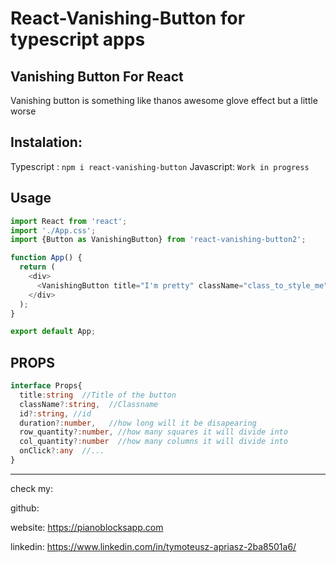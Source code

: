 # React-Vanishing-Button for typescript apps
## Vanishing Button For React 

Vanishing button is something like thanos awesome glove effect but a little worse

## Instalation:

Typescript : ` npm i react-vanishing-button `
Javascript: `Work in progress`

## Usage

```ts
import React from 'react';
import './App.css';
import {Button as VanishingButton} from 'react-vanishing-button2';

function App() {
  return (
    <div>
      <VanishingButton title="I'm pretty" className="class_to_style_me" />
    </div>
  );
}

export default App;
```



## PROPS
```ts
interface Props{
  title:string  //Title of the button
  className?:string,  //Classname
  id?:string, //id
  duration?:number,   //how long will it be disapearing
  row_quantity?:number, //how many squares it will divide into
  col_quantity?:number  //how many columns it will divide into
  onClick?:any  //...
}
```
------------------
check my:

github: 

website: https://pianoblocksapp.com

linkedin: https://www.linkedin.com/in/tymoteusz-apriasz-2ba8501a6/
